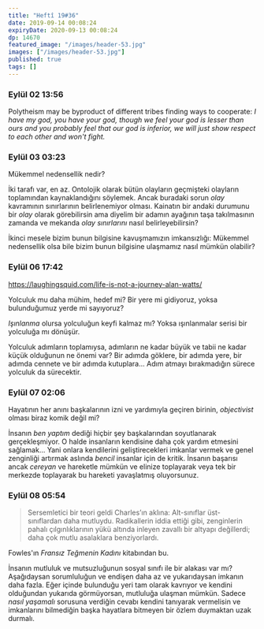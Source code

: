 ```yaml
---
title: "Heftî 19#36"
date: 2019-09-14 00:08:24
expiryDate: 2020-09-13 00:08:24
dp: 14670
featured_image: "/images/header-53.jpg"
images: ["/images/header-53.jpg"]
published: true
tags: []
---
```




### Eylül 02 13:56

Polytheism may be byproduct of different tribes finding ways to cooperate: *I
have my god, you have your god, though we feel your god is lesser than ours and
you probably feel that our god is inferior, we will just show respect to each
other and won't fight.*

### Eylül 03 03:23

Mükemmel nedensellik nedir?

İki tarafı var, en az. Ontolojik olarak bütün olayların geçmişteki olayların
toplamından kaynaklandığını söylemek. Ancak buradaki sorun *olay* kavramının
sınırlarının belirlenemiyor olması. Kainatın bir andaki durumunu bir *olay*
olarak görebilirsin ama diyelim bir adamın ayağının taşa takılmasının zamanda ve
mekanda *olay sınırlarını* nasıl belirleyebilirsin?

İkinci mesele bizim bunun bilgisine kavuşmamızın imkansızlığı: Mükemmel
nedensellik olsa bile bizim bunun bilgisine ulaşmamız nasıl mümkün olabilir?

### Eylül 06 17:42

https://laughingsquid.com/life-is-not-a-journey-alan-watts/

Yolculuk mu daha mühim, hedef mi? Bir yere mi gidiyoruz, yoksa bulunduğumuz
yerde mi sayıyoruz?

*Işınlanma* olursa yolculuğun keyfi kalmaz mı? Yoksa ışınlanmalar serisi bir
yolculuğa mı dönüşür.

Yolculuk adımların toplamıysa, adımların ne kadar büyük ve tabii ne kadar küçük
olduğunun ne önemi var? Bir adımda göklere, bir adımda yere, bir adımda cennete
ve bir adımda kutuplara... Adım atmayı bırakmadığın sürece yolculuk da sürecektir. 

### Eylül 07 02:06

Hayatının her anını başkalarının izni ve yardımıyla geçiren birinin,
*objectivist* olması biraz komik değil mi?

İnsanın *ben yaptım* dediği hiçbir şey başkalarından soyutlanarak
gerçekleşmiyor. O halde insanların kendisine daha çok yardım etmesini
sağlamak... Yani onlara kendilerini geliştirecekleri imkanlar vermek ve genel
zenginliği artırmak aslında *bencil* insanlar için de kritik. İnsanın başarısı
ancak *cereyan* ve hareketle mümkün ve elinize toplayarak veya tek bir merkezde
toplayarak bu hareketi yavaşlatmış oluyorsunuz.

### Eylül 08 05:54

> Sersemletici bir teori geldi Charles’ın aklına: Alt-sınıflar
> üst-sınıflardan daha mutluydu. Radikallerin iddia ettiği gibi, zenginlerin
> pahalı çılgınlıklarının yükü altında inleyen zavallı bir altyapı değillerdi;
> daha çok mutlu asalaklara benziyorlardı.

Fowles'ın *Fransız Teğmenin Kadını* kitabından bu.

İnsanın mutluluk ve mutsuzluğunun sosyal sınıfı ile bir alakası var mı?
Aşağıdaysan sorumluluğun ve endişen daha az ve yukarıdaysan imkanın daha fazla.
Eğer içinde bulunduğu yeri tam olarak kavrıyor ve kendini olduğundan yukarıda
görmüyorsan, mutluluğa ulaşman mümkün. Sadece *nasıl yaşamalı* sorusuna verdiğin
cevabı kendini tanıyarak vermelisin ve imkanlarını bilmediğin başka hayatlara
bitmeyen bir özlem duymaktan uzak durmalı. 

